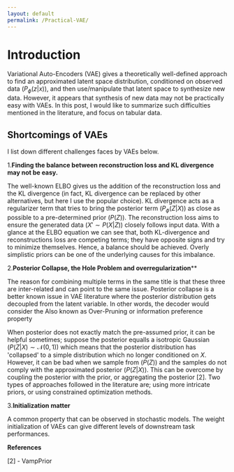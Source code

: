 ```yaml
---
layout: default
permalink: /Practical-VAE/
---
```

# Introduction

Variational Auto-Encoders (VAE) gives a theoretically well-defined approach to find an approximated latent space distribution, conditioned on observed data ($P_{\phi}(z|x)$), and then use/manipulate that latent space to synthesize new data. However, it appears that synthesis of new data may not be practically easy with VAEs. In this post, I would like to summarize such difficulties mentioned in the literature, and focus on tabular data.

## Shortcomings of VAEs

I list down different challenges faces by VAEs below.

1.**Finding the balance between reconstruction loss and KL divergence may not be easy.**

The well-known ELBO gives us the addition of the reconstruction loss and the KL divergence (in fact, KL divergence can be replaced by other alternatives, but here I use the popular choice). KL divergence acts as a regularizer term that tries to bring the posterior term ($P_{\phi}(Z|X)$) as close as possible to a pre-determined prior ($P(Z)$). The reconstruction loss aims to ensure the generated data ($X'\sim P(X|Z)$) closely follows input data. With a glance at the ELBO equation we can see that, both KL-divergence and reconstructions loss are competing terms; they have opposite signs and try to minimize themselves. Hence, a balance should be achieved. Overly simplistic priors can be one of the underlying causes for this imbalance. 

2.**Posterior Collapse, the Hole Problem and overregularization****

The reason for combining multiple terms in the same title is that these three are inter-related and can point to the same issue. Posterior collapse is a better known issue in VAE literature where the posterior distribution gets decoupled from the latent variable. In other words, the decoder would consider the 
Also known as Over-Pruning or information preference property

When posterior does not exactly match the pre-assumed prior, it can be helpful sometimes; suppose the posterior equalls a isotropic Gaussian ($P(Z|X)\sim \mathcal{N}(0,1)$) which means that the posterior distribution has 'collapsed' to a simple distribution which no longer conditioned on $X$. However, it can be bad when we sample from ($P(Z)$) and the samples do not comply with the approximated posterior ($P(Z|X)$). This can be overcome by coupling the posterior with the prior, or aggregating the posterior [2]. Two types of approaches followed in the literature are; using more intricate priors, or using constrained optimization methods.

3.**Initialization matter**

A common property that can be observed in stochastic models. The weight initialization of VAEs can give different levels of downstream task performances. 

**References**

[2] - VampPrior




